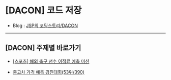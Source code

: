 # [DACON] 코드 저장

- Blog : [JSP의 코딩스토리/DACON](https://jsp-coding.tistory.com/8)

---

## [DACON] 주제별 바로가기

- [[스포츠] 해외 축구 선수 이적료 예측 미션](https://github.com/wjsrlahrlco1998/DACON-code/blob/master/[DACON]Foreign_soccer_player_transfer_fee_prediction)

- [중고차 가격 예측 경진대회(53위/390)](https://github.com/wjsrlahrlco1998/DACON-code/blob/master/[DACON]Used_car_price_prediction)
